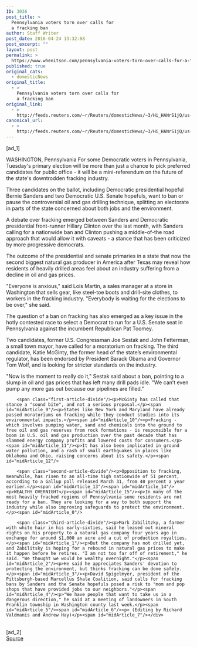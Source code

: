 ```yaml
---
ID: 3036
post_title: >
  Pennsylvania voters torn over calls for
  a fracking ban
author: Staff Writer
post_date: 2016-04-24 13:32:08
post_excerpt: ""
layout: post
permalink: >
  https://www.whenitson.com/pennsylvania-voters-torn-over-calls-for-a-fracking-ban/
published: true
original_cats:
  - domesticNews
original_title:
  - >
    Pennsylvania voters torn over calls for
    a fracking ban
original_link:
  - >
    http://feeds.reuters.com/~r/Reuters/domesticNews/~3/Hi_HANrS1jQ/us-usa-election-fracking-idUSKCN0XL0CL
canonical_url:
  - >
    http://feeds.reuters.com/~r/Reuters/domesticNews/~3/Hi_HANrS1jQ/us-usa-election-fracking-idUSKCN0XL0CL
---
```

 [ad_1]
<br><div id="articleText">
<span id="midArticle_start"/>

<span id="midArticle_0"/><span class="focusParagraph" readability="6"><p><span class="articleLocation">WASHINGTON, Pennsylvania</span> For some Democratic voters in Pennsylvania, Tuesday's primary election will be more than just a chance to pick preferred candidates for public office - it will be a mini-referendum on the future of the state's downtrodden fracking industry.</p></span><span id="midArticle_1"/><p>Three candidates on the ballot, including Democratic presidential hopeful Bernie Sanders and two Democratic U.S. Senate hopefuls, want to ban or pause the controversial oil and gas drilling technique, splitting an electorate in parts of the state concerned about both jobs and the environment.</p><span id="midArticle_2"/><p>A debate over fracking emerged between Sanders and Democratic presidential front-runner Hillary Clinton over the last month, with Sanders calling for a nationwide ban and Clinton pushing a middle-of-the road approach that would allow it with caveats - a stance that has been criticized by more progressive democrats.</p><span id="midArticle_3"/><p>The outcome of the presidential and senate primaries in a state that now the second biggest natural gas producer in America after Texas may reveal how residents of heavily drilled areas feel about an industry suffering from a decline in oil and gas prices.</p><span id="midArticle_4"/><p>"Everyone is anxious," said Lois Martin, a sales manager at a store in Washington that sells gear, like steel-toe boots and drill-site clothes, to workers in the fracking industry. "Everybody is waiting for the elections to be over," she said.</p><span id="midArticle_5"/><p>The question of a ban on fracking has also emerged as a key issue in the hotly contested race to select a Democrat to run for a U.S. Senate seat in Pennsylvania against the incumbent Republican Pat Toomey.</p><span id="midArticle_6"/><p>Two candidates, former U.S. Congressman Joe Sestak and John Fetterman, a small town mayor, have called for a moratorium on fracking. The third candidate, Katie McGinty, the former head of the state’s environmental regulator, has been endorsed by President Barack Obama and Governor Tom Wolf, and is looking for stricter standards on the industry.</p><span id="midArticle_7"/><p>"Now is the moment to really do it," Sestak said about a ban, pointing to a slump in oil and gas prices that has left many drill pads idle. "We can’t even pump any more gas out because our pipelines are filled."</p><span id="midArticle_8"/>
        
        <span class="first-article-divide"/><p>McGinty has called that stance a "sound bite", and not a serious proposal.</p><span id="midArticle_9"/><p>States like New York and Maryland have already passed moratoriums on fracking while they conduct studies into its environmental impacts.</p><span id="midArticle_10"/><p>Fracking - which involves pumping water, sand and chemicals into the ground to free oil and gas reserves from rock formations - is responsible for a boom in U.S. oil and gas production over the past decade that has slammed energy company profits and lowered costs for consumers.</p><span id="midArticle_11"/><p>It has also been implicated in ground water pollution, and a rash of small earthquakes in places like Oklahoma and Ohio, raising concerns about its safety.</p><span id="midArticle_12"/>
        
        <span class="second-article-divide"/><p>Opposition to fracking, meanwhile, has risen to an all-time high nationwide of 51 percent, according to a Gallup poll released March 31, from 40 percent a year earlier.</p><span id="midArticle_13"/><span id="midArticle_14"/><p>WEALTHY OVERNIGHT</p><span id="midArticle_15"/><p>In many of the most heavily fracked regions of Pennsylvania some residents are not ready for a ban. They are looking for a way to both support the industry while also improving safeguards to protect the environment.</p><span id="midArticle_0"/>
        
        <span class="third-article-divide"/><p>Mark Zabilitzky, a farmer with white hair in his early-sixties, said he leased out mineral rights on his property to a natural gas company four years ago in exchange for around $1,000 an acre and a cut of production royalties. </p><span id="midArticle_1"/><p>But the company has not drilled yet, and Zabilitsky is hoping for a rebound in natural gas prices to make it happen before he retires. "I am not too far off of retirement," he said. "We thought we would be wealthy overnight."</p><span id="midArticle_2"/><p>He said he appreciates Sanders' devotion to protecting the environment, but thinks fracking can be done safely.</p><span id="midArticle_3"/><p>David Spigelmyer, president of the Pittsburgh-based Marcellus Shale Coalition, said calls for fracking bans by Sanders and the Senate hopefuls posed a risk to "mom and pop shops that have provided jobs to our neighbors."</p><span id="midArticle_4"/><p>"We have people that want to take us in a dangerous direction," he said at a meeting of landowners in South Franklin township in Washington county last week.</p><span id="midArticle_5"/><span id="midArticle_6"/><p> (Editing by Richard Valdmanis and Andrew Hay)</p><span id="midArticle_7"/></div>
<br>[ad_2]
<br><a href="http://feeds.reuters.com/~r/Reuters/domesticNews/~3/Hi_HANrS1jQ/us-usa-election-fracking-idUSKCN0XL0CL">Source </a>